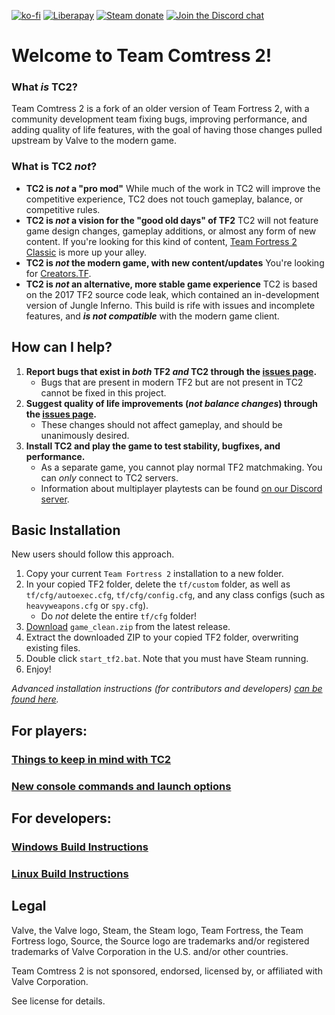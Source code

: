 [![ko-fi](https://img.shields.io/badge/Support%20me%20on-Ko--fi-FF5E5B.svg?logo=ko-fi&style=flat-square)](https://ko-fi.com/mastercoms)
[![Liberapay](https://img.shields.io/liberapay/receives/mastercoms.svg?logo=liberapay&style=flat-square)](https://liberapay.com/mastercoms/)
[![Steam donate](https://img.shields.io/badge/Donate%20via-Steam-00adee.svg?style=flat-square&logo=steam)](https://steamcommunity.com/tradeoffer/new/?partner=85845165&token=M9cQHh8N)
[![Join the Discord chat](https://img.shields.io/badge/Discord-%23comtress--client-7289da.svg?style=flat-square&logo=discord)](https://discord.gg/CuPb2zV)

# Welcome to Team Comtress 2!

### What *is* TC2?

Team Comtress 2 is a fork of an older version of Team Fortress 2, with a community development team fixing bugs, improving performance, and adding quality of life features, with the goal of having those changes pulled upstream by Valve to the modern game.

### What is TC2 *not*?
* **TC2 is *not* a "pro mod"**
While much of the work in TC2 will improve the competitive experience, TC2 does not touch gameplay, balance, or competitive rules.
* **TC2 is *not* a vision for the "good old days" of TF2**
TC2 will not feature game design changes, gameplay additions, or almost any form of new content. If you're looking for this kind of content, [Team Fortress 2 Classic](https://tf2classic.com/) is more up your alley.
* **TC2 is *not* the modern game, with new content/updates**
You're looking for [Creators.TF](https://creators.tf/).
* **TC2 is *not* an alternative, more stable game experience**
TC2 is based on the 2017 TF2 source code leak, which contained an in-development version of Jungle Inferno. This build is rife with issues and incomplete features, and ***is not compatible*** with the modern game client.

## How can I help?

1. **Report bugs that exist in *both* TF2 *and* TC2 through the [issues page](https://github.com/mastercomfig/team-comtress-2/issues).**
	* Bugs that are present in modern TF2 but are not present in TC2 cannot be fixed in this project.
2. **Suggest quality of life improvements (*not balance changes*) through the [issues page](https://github.com/mastercomfig/team-comtress-2/issues).**
	* These changes should not affect gameplay, and should be unanimously desired.
3. **Install TC2 and play the game to test stability, bugfixes, and performance.**
	* As a separate game, you cannot play normal TF2 matchmaking. You can *only* connect to TC2 servers.
	* Information about multiplayer playtests can be found [on our Discord server](https://discord.gg/CuPb2zV).

## Basic Installation

New users should follow this approach.

1. Copy your current `Team Fortress 2` installation to a new folder.
2. In your copied TF2 folder, delete the `tf/custom` folder, as well as `tf/cfg/autoexec.cfg`, `tf/cfg/config.cfg`, and any class configs (such as `heavyweapons.cfg` or `spy.cfg`).
	* Do *not* delete the entire `tf/cfg` folder!
3. [Download](https://github.com/mastercomfig/team-comtress-2/releases/latest) `game_clean.zip` from the latest release.
4. Extract the downloaded ZIP to your copied TF2 folder, overwriting existing files.
5. Double click `start_tf2.bat`. Note that you must have Steam running.
6. Enjoy!

*Advanced installation instructions (for contributors and developers) [can be found here](https://github.com/mastercomfig/team-comtress-2/wiki/Advanced-Installation-Instructions).*

## For players:

### [Things to keep in mind with TC2](https://github.com/mastercomfig/team-comtress-2/wiki/Things-to-keep-in-mind-with-TC2)
### [New console commands and launch options](https://github.com/mastercomfig/team-comtress-2/wiki/New-console-commands-and-launch-options)

## For developers:

### [Windows Build Instructions](https://github.com/mastercomfig/team-comtress-2/wiki/Windows-Build-Instructions)
### [Linux Build Instructions](https://github.com/mastercomfig/team-comtress-2/wiki/Linux-Build-Instructions)

## Legal

Valve, the Valve logo, Steam, the Steam logo, Team Fortress, the Team Fortress logo, Source, the Source logo are trademarks and/or registered trademarks of Valve Corporation in the U.S. and/or other countries.

Team Comtress 2 is not sponsored, endorsed, licensed by, or affiliated with Valve Corporation.

See license for details.
